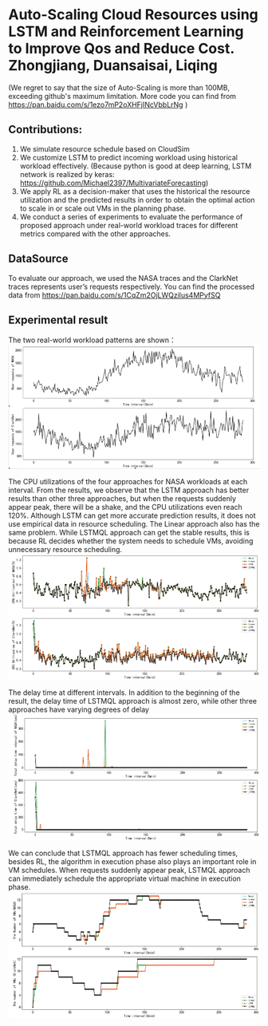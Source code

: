 Auto-Scaling Cloud Resources using LSTM and Reinforcement Learning to Improve Qos and Reduce Cost. Zhongjiang, Duansaisai, Liqing
====  
(We regret to say that the size of Auto-Scaling is more than 100MB, exceeding github's maximum limitation. More code you can find from https://pan.baidu.com/s/1ezo7mP2oXHFjINcVbbLrNg )
 
 Contributions:
------- 
 1. We simulate resource schedule based on CloudSim
 2. We customize LSTM to predict incoming workload using historical workload effectively. (Because python is good at deep learning, LSTM network is realized by keras: https://github.com/Michael2397/MultivariateForecasting)
 3. We apply RL as a decision-maker that uses the historical the resource utilization and the predicted results in order to obtain the optimal action to scale in or scale out VMs in the planning phase.
 4. We conduct a series of experiments to evaluate the performance of proposed approach under real-world workload traces for different metrics compared with the other approaches.
 
 DataSource
 ------- 
 To evaluate our approach, we used the NASA traces and the ClarkNet traces represents user’s requests respectively. You can find the processed data from https://pan.baidu.com/s/1CqZm2OjLWQzilus4MPyfSQ
 
 Experimental result
 -------
The two real-world workload patterns are shown：
![image](https://github.com/Michael2397/Auto-Scaling/blob/master/results/UserRequest.png)  

The CPU utilizations of the four approaches for NASA workloads at each interval. From the results, we observe that the LSTM approach has better results than other three approaches, but when the requests suddenly appear peak, there will be a shake, and the CPU utilizations even reach 120%. Although LSTM can get more accurate prediction results, it does not use empirical data in resource scheduling. The Linear approach also has the same  problem. While LSTMQL approach can get the stable results,  this is because RL decides whether the system needs to schedule VMs, avoiding unnecessary resource scheduling.
![image](https://github.com/Michael2397/Auto-Scaling/blob/master/results/CpuUtilization.png)  

The delay time at different intervals. In addition to the beginning of the result, the delay time of LSTMQL approach is almost zero, while other three approaches have varying degrees of delay
![image](https://github.com/Michael2397/Auto-Scaling/blob/master/results/TotalDelayTime.png)  

We can conclude that LSTMQL approach has fewer scheduling times, besides RL, the algorithm in execution phase also plays an important role in VM schedules. When requests suddenly appear peak, LSTMQL approach can immediately schedule the appropriate virtual machine in execution phase.
![image](https://github.com/Michael2397/Auto-Scaling/blob/master/results/TheNumberOfVMS.png)  

